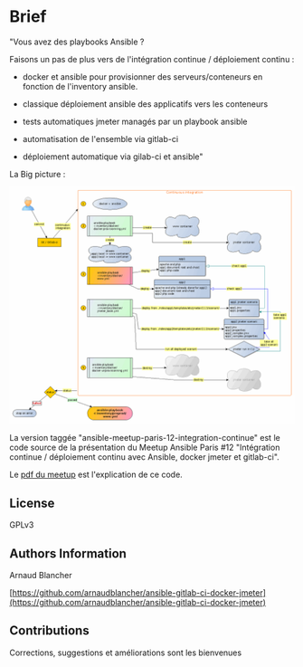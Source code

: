Brief
=====


"Vous avez des playbooks Ansible ?

Faisons un pas de plus vers de l'intégration continue / déploiement continu :

* docker et ansible pour provisionner des serveurs/conteneurs en fonction de l'inventory ansible.

* classique déploiement ansible des applicatifs vers les conteneurs

* tests automatiques jmeter managés par un playbook ansible

* automatisation de l'ensemble via gitlab-ci

* déploiement automatique via gilab-ci et ansible"


La Big picture :

![ci/cd big picture](./doc/ci.gif)

La version taggée "ansible-meetup-paris-12-integration-continue" est le code source de la présentation du Meetup Ansible Paris #12 "Intégration continue / déploiement continu avec Ansible, docker jmeter et gitlab-ci".

Le [pdf du meetup](https://github.com/arnaudblancher/ansible-meetup-paris-12-integration-continue-presentation-pdf) est l'explication de ce code.

License
-------

GPLv3

Authors Information
-------------------

Arnaud Blancher

[https://github.com/arnaudblancher/ansible-gitlab-ci-docker-jmeter](https://github.com/arnaudblancher/ansible-gitlab-ci-docker-jmeter)

Contributions
-------------

Corrections, suggestions et améliorations sont les bienvenues


